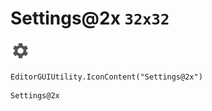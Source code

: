 # Settings@2x `32x32`
<img src="/img/Settings@2x.png" width=32 height=32>

``` CSharp
EditorGUIUtility.IconContent("Settings@2x")
```
```
Settings@2x
```
